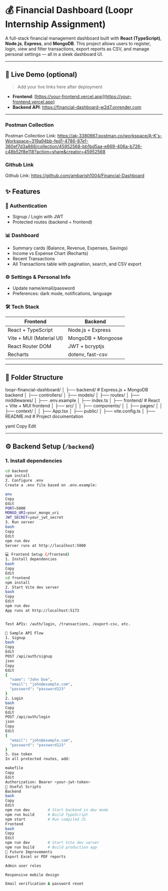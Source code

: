 # 💰 Financial Dashboard (Loopr Internship Assignment)

A full-stack financial management dashboard built with **React (TypeScript)**, **Node.js**, **Express**, and **MongoDB**. This project allows users to register, login, view and filter transactions, export reports as CSV, and manage personal settings — all in a sleek dashboard UI.

---

## 🚀 Live Demo (optional)

> Add your live links here after deployment

- **Frontend**: [https://your-frontend.vercel.app](https://your-frontend.vercel.app)
- **Backend API**: https://financial-dashboard-w2d7.onrender.com

---

### Postman Collection
Postman Collection Link: https://ak-3380667.postman.co/workspace/A-K's-Workspace~319a94bb-fed1-4786-87e1-360ef7d3a868/collection/45952568-bb1bd5aa-e669-406a-b726-c48b52f8e118?action=share&creator=45952568

### Github Link
Github Link: https://github.com/ambarish1004/Financial-Dashboard

## ✨ Features

### 🔐 Authentication
- Signup / Login with JWT
- Protected routes (backend + frontend)

### 📊 Dashboard
- Summary cards (Balance, Revenue, Expenses, Savings)
- Income vs Expense Chart (Recharts)
- Recent Transactions
- All Transactions table with pagination, search, and CSV export

### ⚙️ Settings & Personal Info
- Update name/email/password
- Preferences: dark mode, notifications, language

### 🛠️ Tech Stack

| Frontend | Backend |
|----------|---------|
| React + TypeScript | Node.js + Express |
| Vite + MUI (Material UI) | MongoDB + Mongoose |
| React Router DOM | JWT + bcryptjs |
| Recharts | dotenv, fast-csv |

---

## 📁 Folder Structure

loopr-financial-dashboard/
│
├── backend/ # Express.js + MongoDB backend
│ ├── controllers/
│ ├── models/
│ ├── routes/
│ ├── middlewares/
│ ├── .env.example
│ ├── index.ts
│
├── frontend/ # React + Vite + MUI frontend
│ ├── src/
│ │ ├── components/
│ │ ├── pages/
│ │ ├── context/
│ │ ├── App.tsx
│ ├── public/
│ ├── vite.config.ts
│
├── README.md # Project documentation

yaml
Copy
Edit

---

## ⚙️ Backend Setup (`/backend`)

### 1. Install dependencies

```bash
cd backend
npm install
2. Configure .env
Create a .env file based on .env.example:

env
Copy
Edit
PORT=5000
MONGO_URI=your_mongo_uri
JWT_SECRET=your_jwt_secret
3. Run server
bash
Copy
Edit
npm run dev
Server runs at http://localhost:5000

💻 Frontend Setup (/frontend)
1. Install dependencies
bash
Copy
Edit
cd frontend
npm install
2. Start Vite dev server
bash
Copy
Edit
npm run dev
App runs at http://localhost:5173


Test APIs: /auth/login, /transactions, /export-csv, etc.

🔐 Sample API Flow
1. Signup
bash
Copy
Edit
POST /api/auth/signup
json
Copy
Edit
{
  "name": "John Doe",
  "email": "john@example.com",
  "password": "password123"
}
2. Login
bash
Copy
Edit
POST /api/auth/login
json
Copy
Edit
{
  "email": "john@example.com",
  "password": "password123"
}
3. Use token
In all protected routes, add:

makefile
Copy
Edit
Authorization: Bearer <your-jwt-token>
🧠 Useful Scripts
Backend
bash
Copy
Edit
npm run dev        # Start backend in dev mode
npm run build      # Build TypeScript
npm start          # Run compiled JS
Frontend
bash
Copy
Edit
npm run dev        # Start Vite dev server
npm run build      # Build production app
🧠 Future Improvements
Export Excel or PDF reports

Admin user roles

Responsive mobile design

Email verification & password reset

